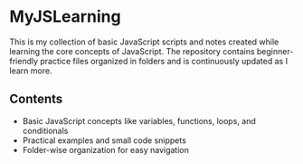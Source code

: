 # MyJSLearning

This is my collection of basic JavaScript scripts and notes created while learning the core concepts of JavaScript. The repository contains beginner-friendly practice files organized in folders and is continuously updated as I learn more.

## Contents
- Basic JavaScript concepts like variables, functions, loops, and conditionals
- Practical examples and small code snippets
- Folder-wise organization for easy navigation

